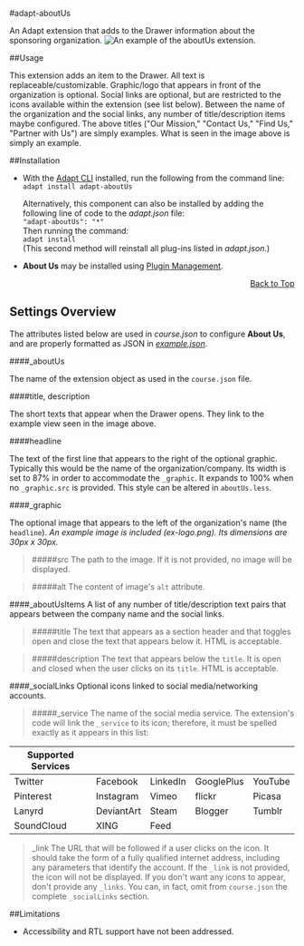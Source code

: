 


#adapt-aboutUs

An Adapt extension that adds to the Drawer information about the sponsoring organization.
![An example of the aboutUs extension.](https://github.com/chucklorenz/adapt-aboutUs/raw/master/clip.png "example aboutUs")  

##Usage

This extension adds an item to the Drawer. All text is replaceable/customizable. Graphic/logo that appears in front of the organization is optional. Social links are optional, but are restricted to the icons available within the extension (see list below). Between the name of the organization and the social links, any number of title/description items maybe configured. The above titles ("Our Mission," "Contact Us," "Find Us," "Partner with Us") are simply examples. What is seen in the image above is simply an example.

##Installation

* With the [Adapt CLI](https://github.com/adaptlearning/adapt-cli) installed, run the following from the command line:  
`adapt install adapt-aboutUs`

    Alternatively, this component can also be installed by adding the following line of code to the *adapt.json* file:  
    `"adapt-aboutUs": "*"`  
    Then running the command:  
    `adapt install`  
    (This second method will reinstall all plug-ins listed in *adapt.json*.)  

* **About Us**  may be installed using [Plugin Management](https://github.com/adaptlearning/adapt_authoring/wiki/Plugin-Manager).  
<div float align=right><a href="#top">Back to Top</a></div>

## Settings Overview

The attributes listed below are used in *course.json* to configure **About Us**, and are properly formatted as JSON in [*example.json*](https://github.com/chucklorenz/adapt-aboutUs/blob/master/example.json).  

####_aboutUs

The name of the extension object as used in the `course.json` file.

####title, description

The short texts that appear when the Drawer opens. They link to the example view seen in the image above.

####headline  

The text of the first line that appears to the right of the optional graphic. Typically this would be the name of the organization/company. Its width is set to 87% in order to accommodate the `_graphic`. It expands to 100% when no `_graphic.src` is provided. This style can be altered in `aboutUs.less`.

####_graphic

The optional image that appears to the left of the organization's name (the `headline`). *An example image is included (ex-logo.png). Its dimensions are 30px x 30px.*

>#####src
>The path to the image. If it is not provided, no image will be displayed.  

>#####alt
>The content of image's `alt` attribute.

####_aboutUsItems
A list of any number of title/description text pairs that appears between the company name and the social links.

>#####title
>The text that appears as a section header and that toggles open and close the text that appears below it. HTML is acceptable.  

>#####description
>The text that appears below the `title`. It is open and closed when the user clicks on its `title`. HTML is acceptable.

####_socialLinks
Optional icons linked to social media/networking accounts.
>#####_service
>The name of the social media service. The extension's code will link the `_service` to its icon; therefore, it must be spelled exactly as it appears in this list:

| Supported Services |  |  |  |  |
| ------ | ------ | ------ | ------ | ------ |
| Twitter | Facebook | LinkedIn | GooglePlus | YouTube |
|Pinterest|Instagram|Vimeo|flickr|Picasa|
|Lanyrd|DeviantArt|Steam|Blogger|Tumblr|
|SoundCloud|XING|Feed|||

>_link
>The URL that will be followed if a user clicks on the icon. It should take the form of a fully qualified internet address, including any parameters that identify the account. If the `_link` is not provided, the icon will not be displayed. If you don't want any icons to appear, don't provide any `_links`. You can, in fact, omit from `course.json` the complete `_socialLinks` section.

        
 ##Limitations
 
 - Accessibility and RTL support have not been addressed.




